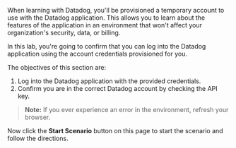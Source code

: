 When learning with Datadog, you'll be provisioned a temporary account to use with the Datadog application. This allows you to learn about the features of the application in an environment that won't affect your organization's security, data, or billing.

In this lab, you're going to confirm that you can log into the Datadog application using the account credentials provisioned for you. 

The objectives of this section are:

1. Log into the Datadog application with the provided credentials.
1. Confirm you are in the correct Datadog account by checking the API key.

> **Note:** If you ever experience an error in the environment, refresh your browser.

Now click the **Start Scenario** button on this page to start the scenario and follow the directions.
